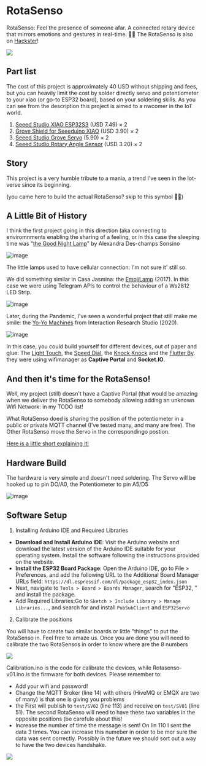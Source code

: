# RotaSenso
RotaSenso: Feel the presence of someone afar. A connected rotary device that mirrors emotions and gestures in real-time. 🔄💙
The RotaSenso is also on [Hackster](https://www.hackster.io/vongomben/how-to-build-a-rotasenso-aka-connecting-with-your-sos-5eb97d)!

![](https://github.com/vongomben/RotaSenso/blob/main/gif/full.gif)

## Part list

The cost of this project is approximately 40 USD without shipping and fees, but you can heavily limit the cost by solder directly servo and potentiometer to your xiao (or go-to ESP32 board), based on your soldering skills. As you can see from the description this project is aimed to a nwcomer in the IoT world. 

1) [Seeed Studio XIAO ESP32S3](https://www.seeedstudio.com/XIAO-ESP32S3-p-5627.html) (USD 7.49) ×	2	
2) [Grove Shield for Seeeduino XIAO](https://www.seeedstudio.com/Grove-Shield-for-Seeeduino-XIAO-p-4621.html) (USD 3.90) × 2	
3) [Seeed Studio Grove Servo](https://www.seeedstudio.com/Grove-Servo.html) (5.90) ×	2	
4) [Seeed Studio Rotary Angle Sensor](https://www.seeedstudio.com/Grove-Rotary-Angle-Sensor.html) (USD 3.20) ×	2	


## Story
This project is a very humble tribute to a mania, a trend I've seen in the Iot-verse since its beginning.

(you came here to build the actual RotaSenso? skip to this symbol 🔄💙)

## A Little Bit of History
I think the first project going in this direction (aka connecting to enviromnments enabling the sharing of a feeling, or in this case the sleeping time was "[the Good Night Lamp](https://www.onnstudio.com/portfolio/good-night-lamp)" by Alexandra Des-champs Sonsino

![image](https://github.com/user-attachments/assets/19a3573c-9e0b-4e0c-b152-e5ef74359ad8)

The little lamps used to have cellular connection: I'm not sure it' still so.

We did something similar in Casa Jasmina: the [EmojiLamp](https://gitlab.com/officine-innesto/emoji-lamp) (2017). In this case we were using Telegram APIs to control the behaviour of a Ws2812 LED Strip.

![image](https://github.com/user-attachments/assets/bae7645e-b770-4fb1-b4db-3aa984b55b2b)


Later, during the Pandemic, I've seen a wonderful project that still make me smile: the [Yo-Yo Machines](https://www.yoyomachines.io/) from Interaction Research Studio (2020).

![image](https://github.com/user-attachments/assets/a23ea815-3086-4962-b0df-e32f5a2f4a44)

In this case, you could build yourself for different devices, out of paper and glue: The [Light Touch](https://www.yoyomachines.io/lighttouch), the [Speed Dial](https://www.yoyomachines.io/speed-dial), the [Knock Knock](https://www.yoyomachines.io/knock-knock) and the [Flutter By](https://www.yoyomachines.io/flutterby). they were using wifimanager as **Captive Portal** and **Socket.IO**.

## And then it's time for the RotaSenso!

Well, my project (still) doesn't have a Captive Portal (that would be amazing when we deliver the RotaSenso to somebody allowing adding an unknown Wifi Network: in my TODO list!

What RotaSenso doed is sharing the position of the potentiometer in a public or private MQTT channel (I've tested many, and many are free). The Other RotaSenso move the Servo in the correspondingo postion.

[Here is a little short explaining it!](https://www.youtube.com/shorts/WKS2UPSjkJc)

## Hardware Build

The hardware is very simple and doesn't need soldering. The Servo will be hooked up to pin DO/A0, the Potentiometer to pin A5/D5

![image](https://github.com/user-attachments/assets/ae14ce0b-ea54-4f68-a024-585a3d24bffc)


## Software Setup

1. Installing Arduino IDE and Required Libraries

* **Download and Install Arduino IDE**: Visit the Arduino website and download the latest version of the Arduino IDE suitable for your operating system. Install the software following the instructions provided on the website.
* **Install the ESP32 Board Package**: Open the Arduino IDE, go to File > Preferences, and add the following URL to the Additional Board Manager URLs field:
`https://dl.espressif.com/dl/package_esp32_index.json`
* Next, navigate to `Tools > Board > Boards Manager`, search for "ESP32, " and install the package.
* Add Required Libraries:Go to `Sketch > Include Library > Manage Libraries...`, and search for and install `PubSubClient` and `ESP32Servo`

2. Calibrate the positions

You will have to create two similar boards or little "things" to put the RotaSenso in. Feel free to amaze us. Once you are done you will need to calibrate the two RotaSensos in order to know where are the 8 numbers

![](https://github.com/vongomben/RotaSenso/blob/main/gif/calibra-01.gif)


Calibration.ino is the code for calibrate the devices, while Rotasenso-v01.ino is the firmware for both devices. 
Please remember to:

* Add your wifi and password!
* Change the MQTT Broker (line 14) with others (HiveMQ or EMQX are two of many) is that one is giving you problems
* the First will publish to `test/SV02` (line 113) and receive on `test/SV01` (line 51). The second RotaSenso will need to have these two variables in the opposite positions (be carefule about this!
* Increase the number of time the message is sent! On lin 110 I sent the data 3 times. You can increase this numeber in order to be mor sure the data was sent correctly. Possibly in the future we should sort out a way to have the two devices handshake.

![](https://github.com/vongomben/RotaSenso/blob/main/gif/calibrate-02.gif)

